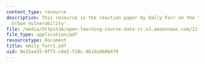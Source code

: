 ```yaml
---
content_type: resource
description: This resource is the reaction paper by Emily Farr on the topic 'Assessing
  Urban Vulnerability'.
file: /media/https%3A/open-learning-course-data-rc.s3.amazonaws.com/11-941-disaster-vulnerability-and-resilience-spring-2005/0e15aa350ff5c6e5f18c061da9b0b479_emily_farr1.pdf
file_type: application/pdf
resourcetype: Document
title: emily_farr1.pdf
uid: 0e15aa35-0ff5-c6e5-f18c-061da9b0b479
---
```

